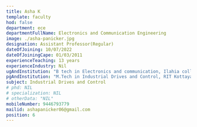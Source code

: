 ```yaml
---
title: Asha K
template: faculty
hod: false
department: ece
departmentFullName: Electronics and Communication Engineering
image: ./asha-panicker.jpg
designation: Assistant Professor(Regular)
dateOfJoining: 10/07/2022
dateOfJoiningCape: 01/03/2011
experienceTeaching: 13 years
experienceIndustry: Nil
ugAndInstitution: "B tech in Electronics and communication, Ilahia college of Engineering and Technology, MG University."
pgAndInstitution: "M.Tech in Industrial Drives and Control, RIT Kottayam, MG University, 2016"
subject: Industrial Drives and Control
# phd: NIL
# specialization: NIL
# otherData: "NIL"
mobileNumber: 9446793779
mailid: ashapanicker06@gmail.com
position: 6
---
```


